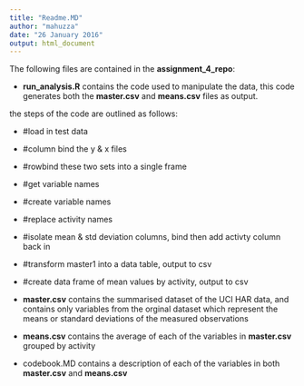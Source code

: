 ```yaml
---
title: "Readme.MD"
author: "mahuzza"
date: "26 January 2016"
output: html_document
---
```


The following files are contained in the **assignment_4_repo**:

  - **run_analysis.R** contains the code used to manipulate the data, this code generates both the **master.csv** and **means.csv** files as output.
  
  the steps of the code are outlined as follows:
  
   - #load in test data
   - #column bind the y & x files
   - #rowbind these two sets into a single frame
   - #get variable names
   - #create variable names
   - #replace activity names
   - #isolate mean & std deviation columns, bind then add activty column back in
   - #transform master1 into a data table, output to csv
   - #create data frame of mean values by activity, output to csv

 - **master.csv** contains the summarised dataset of the UCI HAR data, and contains only variables from the orginal dataset which represent the means or standard deviations of the measured observations
 
 - **means.csv** contains the average of each of the variables in **master.csv** grouped by activity 
 
 - codebook.MD contains a description of each of the variables in both **master.csv** and **means.csv**
 